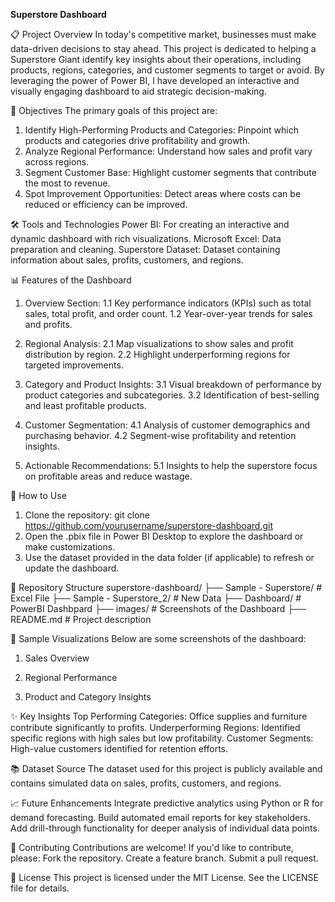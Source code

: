 **Superstore Dashboard**

📋 Project Overview
In today's competitive market, businesses must make data-driven decisions to stay ahead. This project is dedicated to helping a Superstore Giant identify key insights about their operations, including products, regions, categories, and customer segments to target or avoid. By leveraging the power of Power BI, I have developed an interactive and visually engaging dashboard to aid strategic decision-making.

🎯 Objectives
The primary goals of this project are:
1. Identify High-Performing Products and Categories: Pinpoint which products and categories drive profitability and growth.
2. Analyze Regional Performance: Understand how sales and profit vary across regions.
3. Segment Customer Base: Highlight customer segments that contribute the most to revenue.
4. Spot Improvement Opportunities: Detect areas where costs can be reduced or efficiency can be improved.
   
🛠️ Tools and Technologies
Power BI: For creating an interactive and dynamic dashboard with rich visualizations.
Microsoft Excel: Data preparation and cleaning.
Superstore Dataset: Dataset containing information about sales, profits, customers, and regions.

📊 Features of the Dashboard
1. Overview Section:
1.1 Key performance indicators (KPIs) such as total sales, total profit, and order count.
1.2 Year-over-year trends for sales and profits.

2. Regional Analysis:
2.1 Map visualizations to show sales and profit distribution by region.
2.2 Highlight underperforming regions for targeted improvements.
   
3. Category and Product Insights:
3.1 Visual breakdown of performance by product categories and subcategories.
3.2 Identification of best-selling and least profitable products.
   
4. Customer Segmentation:
4.1 Analysis of customer demographics and purchasing behavior.
4.2 Segment-wise profitability and retention insights.

5. Actionable Recommendations:
5.1 Insights to help the superstore focus on profitable areas and reduce wastage.
   
🚀 How to Use
1. Clone the repository: git clone https://github.com/yourusername/superstore-dashboard.git
2. Open the .pbix file in Power BI Desktop to explore the dashboard or make customizations.
3. Use the dataset provided in the data folder (if applicable) to refresh or update the dashboard.
   
📂 Repository Structure
superstore-dashboard/
├── Sample - Superstore/       # Excel File 
├── Sample - Superstore_2/     # New Data
├── Dashboard/                 # PowerBI Dashbpard
├── images/                    # Screenshots of the Dashboard
├── README.md                  # Project description

📸 Sample Visualizations
Below are some screenshots of the dashboard:
1. Sales Overview

2. Regional Performance

3. Product and Category Insights

✨ Key Insights
Top Performing Categories: Office supplies and furniture contribute significantly to profits.
Underperforming Regions: Identified specific regions with high sales but low profitability.
Customer Segments: High-value customers identified for retention efforts.

📚 Dataset Source
The dataset used for this project is publicly available and contains simulated data on sales, profits, customers, and regions.

📈 Future Enhancements
Integrate predictive analytics using Python or R for demand forecasting.
Build automated email reports for key stakeholders.
Add drill-through functionality for deeper analysis of individual data points.

🤝 Contributing
Contributions are welcome! If you'd like to contribute, please:
Fork the repository.
Create a feature branch.
Submit a pull request.

📄 License
This project is licensed under the MIT License. See the LICENSE file for details.
